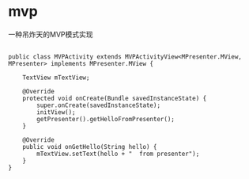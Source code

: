 # mvp
一种吊炸天的MVP模式实现
##
    public class MVPActivity extends MVPActivityView<MPresenter.MView, MPresenter> implements MPresenter.MView {

        TextView mTextView;

        @Override
        protected void onCreate(Bundle savedInstanceState) {
            super.onCreate(savedInstanceState);
            initView();
            getPresenter().getHelloFromPresenter();
        }

        @Override
        public void onGetHello(String hello) {
            mTextView.setText(hello + "  from presenter");
        }
    }
